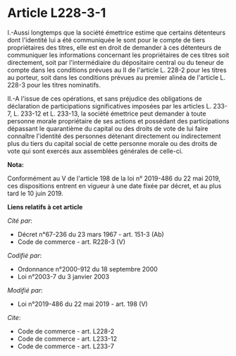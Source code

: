 # Article L228-3-1

I.-Aussi longtemps que la société émettrice estime que certains détenteurs dont l'identité lui a été communiquée le sont pour
le compte de tiers propriétaires des titres, elle est en droit de demander à ces détenteurs de communiquer les informations
concernant les propriétaires de ces titres soit directement, soit par l'intermédiaire du dépositaire central ou du teneur de
compte dans les conditions prévues au II de l'article L. 228-2 pour les titres au porteur, soit dans les conditions prévues
au premier alinéa de l'article L. 228-3 pour les titres nominatifs.

II.-A l'issue de ces opérations, et sans préjudice des obligations de déclaration de participations significatives imposées
par les articles L. 233-7, 
L. 233-12 et L. 233-13, la société émettrice peut demander à toute personne morale propriétaire de ses actions et possédant
des participations dépassant le quarantième du capital ou des droits de vote de lui faire connaître l'identité des personnes
détenant directement ou indirectement plus du tiers du capital social de cette personne morale ou des droits de vote qui sont
exercés aux assemblées générales de celle-ci.

**Nota:**

Conformément au V de l'article 198 de la loi n° 2019-486 du 22 mai 2019, ces dispositions entrent en vigueur à une date fixée
par décret, et au plus tard le 10 juin 2019.

**Liens relatifs à cet article**

_Cité par_:

  - Décret n°67-236 du 23 mars 1967 - art. 151-3 (Ab)
  - Code de commerce - art. R228-3 (V)

_Codifié par_:

  - Ordonnance n°2000-912 du 18 septembre 2000
  - Loi n°2003-7 du 3 janvier 2003

_Modifié par_:

  - Loi n°2019-486 du 22 mai 2019 - art. 198 (V)

_Cite_:

  - Code de commerce - art. L228-2
  - Code de commerce - art. L233-12
  - Code de commerce - art. L233-7
